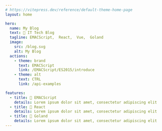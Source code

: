```yaml
---
# https://vitepress.dev/reference/default-theme-home-page
layout: home

hero:
  name: My Blog
  text: 🎤 IT Tech Blog
  tagline: EMACScript,  React,  Vue,  Goland
  image:
    src: /blog.svg
    alt: My Blog
  actions:
    - theme: brand
      text: EMACScript
      link: /EMACScript/ES2015/introduce
    - theme: alt
      text: CTRL
      link: /api-examples

features:
  - title: 💃 EMACScript
    details: Lorem ipsum dolor sit amet, consectetur adipiscing elit
  - title: 🙋 React
    details: Lorem ipsum dolor sit amet, consectetur adipiscing elit
  - title: 🏀 Goland
    details: Lorem ipsum dolor sit amet, consectetur adipiscing elit
---
```


